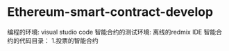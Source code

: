 # Ethereum-smart-contract-develop
编程的环境: visual studio code
智能合约的测试环境: 离线的redmix IDE
智能合约的代码目录：
1.投票的智能合约
